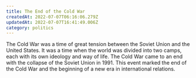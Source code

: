 ```yaml
---
title: The End of the Cold War
createdAt: 2022-07-07T06:16:06.279Z
updatedAt: 2022-07-07T16:41:49.006Z
category: politics
---
```


The Cold War was a time of great tension between the Soviet Union and the United States. It was a time when the world was divided into two camps, each with its own ideology and way of life. The Cold War came to an end with the collapse of the Soviet Union in 1991. This event marked the end of the Cold War and the beginning of a new era in international relations.
